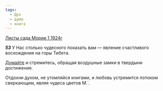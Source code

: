 ```yaml
---
tags:
  - Дух
  - дума
  - книга
---
```


[Листы сада Мории 1 1924г](https://127.0.0.1:4002/agni/1924)

___53___
У Нас столько чудесного показать вам — явление счастливого восхождения на горы Тибета.   

[Думайте](../../../tags/#дума) и стремитесь, обращая воздушные замки в твердыни достижения.   

Отдохни духом, не утомляйся книгами, и любовь устремится потоком сверкающим, являя чудеса цветов М.˙.   

